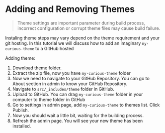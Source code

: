 # Adding and Removing Themes

> Theme settings are important parameter during build process, incorrect configuration or corrupt theme files may cause build failure.

Instaling theme steps may vary depend on the theme requirement and your git hosting. In this tutorial we will discuss how to add an imaginary `my-curious-theme` to a GitHub hosted

Adding theme:

1. Download theme folder.
2. Extract the zip file, now you have `my-curious-theme` folder
3. Now we need to navigate to your GitHub Repository. You can go to About section in admin to know your GitHub Repository.
4. Navigate to `src/_includes/theme` folder in GitHub.
5. Upload to GitHub. You can drag `my-curious-theme` folder in your computer to theme folder in GitHub
6. Go to settings in admin page, add `my-curious-theme` to themes list. Click Publish.
7. Now you should wait a little bit, waiting for the building process.
8. Refresh the admin page. You will see your new theme has been installed.